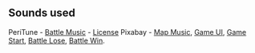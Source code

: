 ## Sounds used

 PeriTune - [Battle Music](https://soundcloud.com/sei_peridot/8bitrpg-battle) - [License](https://creativecommons.org/licenses/by/3.0/)
 Pixabay - [Map Music](https://pixabay.com/es/sound-effects/8bittownthemesong-59266/), [Game UI](https://pixabay.com/es/sound-effects/game-ui-sounds-14857/), [Game Start](https://pixabay.com/es/sound-effects/game-start-6104/), [Battle Lose](https://pixabay.com/es/sound-effects/failure-1-89170/), [Battle Win](https://pixabay.com/es/sound-effects/winsquare-6993/).